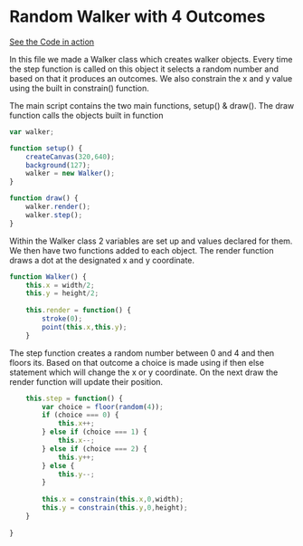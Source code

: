 # Random Walker with 4 Outcomes

[See the Code in action](code.html)

In this file we made a Walker class which creates walker objects. Every time the step function is called on this object it selects a random number and based on that it produces an outcomes. We also constrain the x and y value using the built in constrain() function.

The main script contains the two main functions, setup() & draw(). The draw function calls the objects built in function

```js
var walker;

function setup() {
    createCanvas(320,640);
    background(127);
    walker = new Walker();
}

function draw() {
    walker.render();
    walker.step();
}
```

Within the Walker class 2 variables are set up and values declared for them. We then have two functions added to each object. The render function draws a dot at the designated x and y coordinate.

```js
function Walker() {
    this.x = width/2;
    this.y = height/2;
    
    this.render = function() {
        stroke(0);
        point(this.x,this.y);
    }
```

The step function creates a random number between 0 and 4 and then floors its. Based on that outcome a choice is made using if then else statement which will change the x or y coordinate. On the next draw the render function will update their position.
    
```js
    this.step = function() {
        var choice = floor(random(4));
        if (choice === 0) {
            this.x++;
        } else if (choice === 1) {
            this.x--;
        } else if (choice === 2) {
            this.y++;
        } else {
            this.y--;
        }
        
        this.x = constrain(this.x,0,width);
        this.y = constrain(this.y,0,height);
    }
    
}

```

